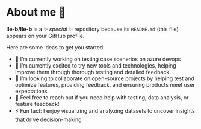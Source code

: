 # About me 👋
**Ile-b/Ile-b** is a ✨ _special_ ✨ repository because its `README.md` (this file) appears on your GitHub profile.

Here are some ideas to get you started:

- 🔭 I’m currently working on testing case scenerios on azure devops
- 🌱 I’m currently excited to try new tools and technologies, helping improve them through thorough testing and detailed feedback.
- 👯 I’m looking to collaborate on open-source projects by helping test and optimize features, providing feedback, and ensuring products meet user expectations. 
- 💬 Feel free to reach out if you need help with testing, data analysis, or feature feedback!
- ⚡ Fun fact:  I enjoy visualizing and analyzing datasets to uncover insights that drive decision-making
